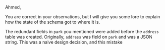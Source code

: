 Ahmed,

You are correct in your observations, but I will give you some lore to explain how the state of the schema got to where it is.

The redundant fields in `park` you mentioned were added before the `address` table was created. Originally, `address` was field on `park` and was a JSON string. This was a naive design decision, and this mistake